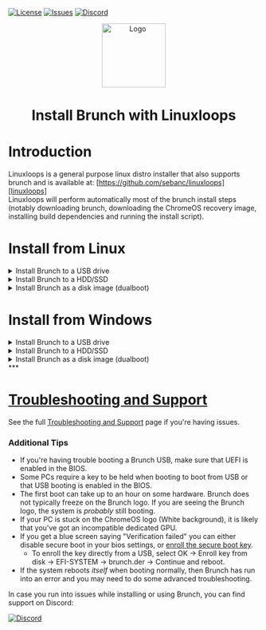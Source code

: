 <div id="top"></div>

<!-- Shields/Logos -->
[![License][license-shield]][license-url]
[![Issues][issues-shield]][issues-url]
[![Discord][discord-shield]][discord-url]
<!-- Project Logo -->
<p align="center">
  <a href="https://github.com/sebanc/brunch" title="Brunch">
   <img src="../Images/terminal_icon-512.png" width="128px" alt="Logo"/>
  </a>
</p>
<h1 align="center">Install Brunch with Linuxloops</h1>
  
<!-- Installation Guides -->
# Introduction
Linuxloops is a general purpose linux distro installer that also supports brunch and is available at: [https://github.com/sebanc/linuxloops][linuxloops]  
Linuxloops will perform automatically most of the brunch install steps (notably downloading brunch, downloading the ChromeOS recovery image, installing build dependencies and running the install script).  
  
# Install from Linux
  
<details>
  <summary>Install Brunch to a USB drive</summary>
  
### Requirements
- x86_64 based computer with UEFI boot support  
- Root access.  
- 8 GB available in your home directory.  
- Target USB must be 16 GB minimum.  
  
### Install process
1. Identify the recovery suitable for your CPU:  
  
Intel  
&nbsp;&nbsp;8th gen & 9th gen: "[shyvana][recovery-shyvana]" for Intel / "[bobba][recovery-bobba]" for Celeron.  
&nbsp;&nbsp;10th gen: "[jinlon][recovery-jinlon]".  
&nbsp;&nbsp;11th gen & above: "[voxel][recovery-voxel]".  
  
AMD  
&nbsp;&nbsp;Ryzen: "[gumboz][recovery-gumboz]".  
  
2. Install the `PyQtWebEngine` package for your distribution:  
- Debian / Ubuntu derivatives:  
&nbsp;&nbsp;&nbsp;&nbsp;Debian 12 / Ubuntu 24.04 and above: `sudo apt install python3-venv python3-pyqt6.qtwebengine`  
&nbsp;&nbsp;&nbsp;&nbsp;Older Debian / Ubuntu versions: `sudo apt install python3-venv python3-pyqt5.qtwebengine`  
- Arch-based distributions: `sudo pacman -Syu python-pyqt6-webengine`  
- RHEL-based distributions: `sudo dnf install python3-pyqt6-webengine`  
- OpenSUSE: `sudo zypper in python3-PyQt6-WebEngine`  
- Gentoo: `sudo emerge dev-python/PyQt6-WebEngine`  
- Void: `sudo xbps-install python3-pyqt6-webengine python3-pyqt6-gui python3-pyqt6-widgets python3-pyqt6-network python3-pyqt6-webchannel python3-pyqt6-printsupport`  
- NixOS: No package to install (python3Packages.pyqt6-webengine will be installed by linuxloops in nix-shell environment)  
  
3. Download the linuxloops script.  
  
`curl -L https://raw.githubusercontent.com/sebanc/linuxloops/main/linuxloops -O --create-dirs --output-dir ~/bin`  
  
4. Launch the linuxloops script and follow the GUI installer selecting "Brunch" as the distro and the recovery compatible with your CPU as the environment.  
  
`bash ${HOME}/bin/linuxloops`  
  
5. Once the install process is finished, reboot your computer and select your USB drive as boot device.  
  
6. (secure boot enabled) A blue screen saying `Verification failed: (15) Access Denied` may appear upon boot.  
  * To enroll the key directly from a USB, select OK -> Enroll key from disk -> EFI-SYSTEM -> brunch.der -> Continue and reboot.  
  
### Next Steps
It is normal for the first boot to take a very long time, please be patient.  
  
* The first boot is the best time to setup anything important such as [changing kernels][changing-kernels] or [framework options][framework-options] by selecting the "ChromeOS (Settings)" boot option.  
* If you have any issues, it is strongly advised to check out the [Brunch Configuration Menu][edit-brunch-config] for possible patches or solutions.  
  
  
</details>
  
<details>
  <summary>Install Brunch to a HDD/SSD</summary>
  
### Requirements
- x86_64 based computer with UEFI boot support  
- Root access.  
- 8 GB available in your home directory.  
- A USB drive that must be 16 GB minimum.  
- A HDD/SSD drive that must also be 16 GB minimum.  
  
### Install process
1. Make a Brunch USB flashdrive using the above "Install Brunch to a USB drive" guide.  
  
2. Boot the ChromeOS USB drive, and switch to the TTY2 terminal with **Ctrl + Alt + F2**, then login as `chronos`.  
  
3. Before continuing, you will need to know what disk you want to install to. Be absolutely sure **before** you continue, this installation will erase **everything** on that disk, including other partitions. The disk must be at least 16 GB, or the installation will fail. There are several ways to determine which disk is your target, in this example we will use `lsblk`.  
  
`lsblk -e7`  
  
4. Once you've determined your target disk, you're ready to install Brunch.  
  * Replace `disk` in the below command with your target disk. (Such as `sdb`, `mmcblk0` or `nvme0n1` for example)  
  
`sudo chromeos-install -dst /dev/disk`  
  
The script will ask for confirmation. If you're ready to install, type `yes` into the prompt.  
  
5. Reboot your computer and select your HDD/SDD in the boot menu.  
  
### Next Steps
It is normal for the first boot to take a very long time, please be patient.  
  
* The first boot is the best time to setup anything important such as [changing kernels][changing-kernels] or [framework options][framework-options] by selecting the "ChromeOS (Settings)" boot option.  
* If you have any issues, it is strongly advised to check out the [Brunch Configuration Menu][edit-brunch-config] for possible patches or solutions.  
  
  
</details>
  
<details>
  <summary>Install Brunch as a disk image (dualboot)</summary>
  
### Requirements
- x86_64 based computer with UEFI boot support  
- Root access.  
- 8 GB available in your home directory.  
- An unencrypted partition with 14 GB available (in ext4, btrfs, ntfs or exfat format).  
- GRUB as bootloader.  
  
### Install process
1. Identify the recovery suitable for your CPU:  
  
Intel  
&nbsp;&nbsp;8th gen & 9th gen: "[shyvana][recovery-shyvana]" for Intel / "[bobba][recovery-bobba]" for Celeron.  
&nbsp;&nbsp;10th gen: "[jinlon][recovery-jinlon]".  
&nbsp;&nbsp;11th gen & above: "[voxel][recovery-voxel]".  
  
AMD  
&nbsp;&nbsp;Ryzen: "[gumboz][recovery-gumboz]".  
  
2. Install the `PyQtWebEngine` package for your distribution:  
- Debian / Ubuntu derivatives:  
&nbsp;&nbsp;&nbsp;&nbsp;Debian 12 / Ubuntu 24.04 and above: `sudo apt install python3-venv python3-pyqt6.qtwebengine`  
&nbsp;&nbsp;&nbsp;&nbsp;Older Debian / Ubuntu versions: `sudo apt install python3-venv python3-pyqt5.qtwebengine`  
- Arch-based distributions: `sudo pacman -Syu python-pyqt6-webengine`  
- RHEL-based distributions: `sudo dnf install python3-pyqt6-webengine`  
- OpenSUSE: `sudo zypper in python3-PyQt6-WebEngine`  
- Gentoo: `sudo emerge dev-python/PyQt6-WebEngine`  
- Void: `sudo xbps-install python3-pyqt6-webengine python3-pyqt6-gui python3-pyqt6-widgets python3-pyqt6-network python3-pyqt6-webchannel python3-pyqt6-printsupport`  
- NixOS: No package to install (python3Packages.pyqt6-webengine will be installed by linuxloops in nix-shell environment)  
  
3. Download the linuxloops script.  
  
`curl -L https://raw.githubusercontent.com/sebanc/linuxloops/main/linuxloops -O --create-dirs --output-dir ~/bin`  
  
4. Launch the linuxloops script and follow the GUI installer selecting "Brunch" as the distro and the recovery compatible with your CPU as the environment.  
  
`bash ${HOME}/bin/linuxloops`  
  
Choose "image" at the install type prompt, place the image on an unencrypted parition and define the disk image size.  
  
5. At the end of the install process, the GUI installer will provide you with a command that will generate the needed GRUB configuration. Run it in a terminal.  
  
6. (secure boot enabled) Once install is finished, run:  
  
`sudo mokutil --import <image_path>/<image_name>.img.der`  
  
7. Reboot your computer and launch Brunch from GRUB.  
  
### Next Steps
It is normal for the first boot to take a very long time, please be patient.  
  
* The first boot is the best time to setup anything important such as [changing kernels][changing-kernels] or [framework options][framework-options] by selecting the "ChromeOS (Settings)" boot option.  
* If you have any issues, it is strongly advised to check out the [Brunch Configuration Menu][edit-brunch-config] for possible patches or solutions.  
  
  
</details>
  
  
# Install from Windows
  
<details>
  <summary>Install Brunch to a USB drive</summary>
  
### Requirements
- x86_64 based computer with UEFI boot support  
- Microsoft Windows 10/11 with WSL2  
- 22 GB available (8 GB for the install process, 14 GB for the USB image).  
- Target USB must be 16 GB minimum.  
  
### Install process
1. Identify the recovery suitable for your CPU:  
  
Intel  
&nbsp;&nbsp;8th gen & 9th gen: "[shyvana][recovery-shyvana]" for Intel / "[bobba][recovery-bobba]" for Celeron.  
&nbsp;&nbsp;10th gen: "[jinlon][recovery-jinlon]".  
&nbsp;&nbsp;11th gen & above: "[voxel][recovery-voxel]".  
  
AMD  
&nbsp;&nbsp;Ryzen: "[gumboz][recovery-gumboz]".  
  
2. Launch WSL2 and install the `PyQtWebEngine` package:  
Ubuntu 24.04 and above: `sudo apt install python3-venv python3-pyqt6.qtwebengine`  
Older Ubuntu versions: `sudo apt install python3-venv python3-pyqt5.qtwebengine`  
  
3. Download the linuxloops script.  
  
`curl -L https://raw.githubusercontent.com/sebanc/linuxloops/main/linuxloops -O --create-dirs --output-dir ~/bin`  
  
4. Launch the linuxloops script and follow the GUI installer selecting "Brunch" as the distro and the recovery compatible with your CPU as the environment.  
  
`bash ${HOME}/bin/linuxloops`  
  
Choose "image" at the install type prompt, place the image outside of WSL2 (e.g. /mnt/c/Users/"username"/Downloads) and define the disk image size as 14GB.  
  
5. Once the install process is finished, use a software like Rufus or Etcher to write the image you have just create to an USB drive.  
  
6. Reboot your computer and select your USB drive as boot device.  
  
7. (secure boot enabled) A blue screen saying `Verification failed: (15) Access Denied` may appear upon boot.  
  * To enroll the key directly from a USB, select OK -> Enroll key from disk -> EFI-SYSTEM -> brunch.der -> Continue and reboot.  
  
### Next Steps
It is normal for the first boot to take a very long time, please be patient.  
  
* The first boot is the best time to setup anything important such as [changing kernels][changing-kernels] or [framework options][framework-options] by selecting the "ChromeOS (Settings)" boot option.  
* If you have any issues, it is strongly advised to check out the [Brunch Configuration Menu][edit-brunch-config] for possible patches or solutions.  
  
  
</details>
  
<details>
  <summary>Install Brunch to a HDD/SSD</summary>
  
### Requirements
- x86_64 based computer with UEFI boot support  
- Microsoft Windows 10/11 with WSL2  
- 22 GB available (8 GB for the install process, 14 GB for the USB image).  
- A USB drive that must be 16 GB minimum.  
- A HDD/SSD drive that must also be 16 GB minimum.  
  
### Install process
1. Make a Brunch USB flashdrive using the above "Install Brunch to a USB drive" guide.  
  
2. Boot the ChromeOS USB drive, and switch to the TTY2 terminal with **Ctrl + Alt + F2**, then login as `chronos`.  
  
3. Before continuing, you will need to know what disk you want to install to. Be absolutely sure **before** you continue, this installation will erase **everything** on that disk, including other partitions. The disk must be at least 16 GB, or the installation will fail. There are several ways to determine which disk is your target, in this example we will use `lsblk`.  
  
`lsblk -e7`  
  
4. Once you've determined your target disk, you're ready to install Brunch.  
  * Replace `disk` in the below command with your target disk. (Such as `sdb`, `mmcblk0` or `nvme0n1` for example)  
  
`sudo chromeos-install -dst /dev/disk`  
  
The script will ask for confirmation. If you're ready to install, type `yes` into the prompt.  
  
5. Reboot your computer and select your HDD/SDD in the boot menu.  
  
### Next Steps
It is normal for the first boot to take a very long time, please be patient.  
  
* The first boot is the best time to setup anything important such as [changing kernels][changing-kernels] or [framework options][framework-options] by selecting the "ChromeOS (Settings)" boot option.  
* If you have any issues, it is strongly advised to check out the [Brunch Configuration Menu][edit-brunch-config] for possible patches or solutions.  
  
  
</details>
  
<details>
  <summary>Install Brunch as a disk image (dualboot)</summary>
  
### Requirements
- x86_64 based computer with UEFI boot support  
- Microsoft Windows 10/11 with WSL2  
- 8 GB available.  
- An unencrypted partition with 14 GB available (in ntfs or exfat format).  
- Secure boot disabled.  
  
### Install process
1. Identify the recovery suitable for your CPU:  
  
Intel  
&nbsp;&nbsp;8th gen & 9th gen: "[shyvana][recovery-shyvana]" for Intel / "[bobba][recovery-bobba]" for Celeron.  
&nbsp;&nbsp;10th gen: "[jinlon][recovery-jinlon]".  
&nbsp;&nbsp;11th gen & above: "[voxel][recovery-voxel]".  
  
AMD  
&nbsp;&nbsp;Ryzen: "[gumboz][recovery-gumboz]".  
  
2. Launch WSL2 and install the `PyQtWebEngine` package:  
Ubuntu 24.04 and above: `sudo apt install python3-venv python3-pyqt6.qtwebengine`  
Older Ubuntu versions: `sudo apt install python3-venv python3-pyqt5.qtwebengine`  
  
3. Download the linuxloops script.  
  
`curl -L https://raw.githubusercontent.com/sebanc/linuxloops/main/linuxloops -O --create-dirs --output-dir ~/bin`  
  
4. Launch the linuxloops script and follow the GUI installer selecting "Brunch" as the distro and the recovery compatible with your CPU as the environment.  
  
`bash ${HOME}/bin/linuxloops`  
  
Choose "image" at the install type prompt, place the image on your unencrypted parition and define the disk image size.  
  
5. Install [Grub2win][grub2win] and launch the program.  
  
6. Click on the `Manage Boot Menu` button, then click `Chrome` under 'Import Configuration File'.  
  
  * Select the .grub.txt file in the brunch image folder.  
  * Click `Import Selected Items`  
    * Your entry will not be saved unless you click `Apply`.  
  
7. Prevent Windows from locking the NTFS partition.  
  
ChromeOS will not be bootable and / or stable if you do not perform the below actions (Refer to Windows online resources if needed):  
  - Ensure that bitlocker is disabled on the drive which contains the ChromeOS image or disable it.  
  - Disable fast startup.  
  - Disable hibernation.  
  
At this point, you are ready to reboot and you'll be greeted by the Grub2win menu instead, select Brunch in the boot menu.  
  
### Next Steps
It is normal for the first boot to take a very long time, please be patient.  
  
* The first boot is the best time to setup anything important such as [changing kernels][changing-kernels] or [framework options][framework-options] by selecting the "ChromeOS (Settings)" boot option.   
* If you have any issues, it is strongly advised to check out the [Brunch Configuration Menu][edit-brunch-config] for possible patches or solutions.  
  
  
</details>
 ***
  
# [Troubleshooting and Support][troubleshooting-and-faqs]
  
See the full [Troubleshooting and Support][troubleshooting-and-faqs] page if you're having issues.  
  
### Additional Tips
* If you're having trouble booting a Brunch USB, make sure that UEFI is enabled in the BIOS.  
* Some PCs require a key to be held when booting to boot from USB or that USB booting is enabled in the BIOS.  
* The first boot can take up to an hour on some hardware. Brunch does not typically freeze on the Brunch logo. If you are seeing the Brunch logo, the system is _probably_ still booting.  
* If your PC is stuck on the ChromeOS logo (White background), it is likely that you've got an incompatible dedicated GPU.  
* If you get a blue screen saying "Verification failed" you can either disable secure boot in your bios settings, or [enroll the secure boot key][secure-boot].  
  * To enroll the key directly from a USB, select OK -> Enroll key from disk -> EFI-SYSTEM -> brunch.der -> Continue and reboot.  
* If the system reboots _itself_ when booting normally, then Brunch has run into an error and you may need to do some advanced troubleshooting.  
  
In case you run into issues while installing or using Brunch, you can find support on Discord:  
  
[![Discord][discord-shield]][discord-url]
  

<!-- Reference Links -->
<!-- Badges -->
[license-shield]: https://img.shields.io/github/license/sebanc/brunch?label=License&logo=Github&style=flat-square
[license-url]: ../LICENSE
[forks-shield]: https://img.shields.io/github/forks/sebanc/brunch?label=Forks&logo=Github&style=flat-square
[forks-url]: https://github.com/sebanc/brunch/fork
[stars-shield]: https://img.shields.io/github/stars/sebanc/brunch?label=Stars&logo=Github&style=flat-square
[stars-url]: https://github.com/sebanc/brunch/stargazers
[issues-shield]: https://img.shields.io/github/issues/sebanc/brunch?label=Issues&logo=Github&style=flat-square
[issues-url]: https://github.com/sebanc/brunch/issues
[pulls-shield]: https://img.shields.io/github/issues-pr/sebanc/brunch?label=Pull%20Requests&logo=Github&style=flat-square
[pulls-url]: https://github.com/sebanc/brunch/pulls
[discord-shield]: https://img.shields.io/badge/Discord-Join-7289da?style=flat-square&logo=discord&logoColor=%23FFFFFF
[discord-url]: https://discord.gg/x2EgK2M

<!-- Outbound Links -->
[linuxloops]: https://github.com/sebanc/linuxloops
[linuxloops-live]: https://github.com/sebanc/linuxloops/releases
[croissant]: https://github.com/imperador/chromefy
[swtpm]: https://github.com/stefanberger/swtpm
[linux-surface]: https://github.com/linux-surface/linux-surface
[chromebrew]: https://github.com/skycocker/chromebrew
[intel-cpus]: https://en.wikipedia.org/wiki/Intel_Core
[intel-list]: https://en.wikipedia.org/wiki/List_of_Intel_CPU_microarchitectures
[atom-cpus]: https://en.wikipedia.org/wiki/Intel_Atom
[atom-list]: https://en.wikipedia.org/wiki/List_of_Intel_Atom_microprocessors
[amd-sr-list]: https://en.wikipedia.org/wiki/List_of_AMD_accelerated_processing_units#%22Stoney_Ridge%22_(2016)
[amd-ry-list]: https://en.wikipedia.org/wiki/List_of_AMD_Ryzen_processors
[recovery-bobba]: https://cros.tech/device/bobba
[recovery-shyvana]: https://cros.tech/device/shyvana
[recovery-jinlon]: https://cros.tech/device/jinlon
[recovery-voxel]: https://cros.tech/device/voxel
[recovery-gumboz]: https://cros.tech/device/gumboz
[cros-tech]: https://cros.tech/
[cros-official]: https://cros-updates-serving.appspot.com/
[vboot-utils]: https://aur.archlinux.org/packages/vboot-utils
[rufus-link]: https://rufus.ie/
[etcher-link]: https://www.balena.io/etcher/
[grub2win]: https://sourceforge.net/projects/grub2win/

<!-- Images -->
[decon-icon-24]: ../Images/decon_icon-24.png
[decon-icon-512]: ../Images/decon_icon-512.png
[terminal-icon-24]: ../Images/terminal_icon-24.png
[terminal-icon-512]: ../Images/terminal_icon-512.png
[settings-icon-512]: ../Images/settings_icon-512.png
[windows-img]: https://img.icons8.com/color/24/000000/windows-10.png
[linux-img]: https://img.icons8.com/color/24/000000/linux--v1.png

<!-- Internal Links -->
[windows-guide]: ./install-with-windows.md
[linux-guide]: ./install-with-linux.md
[troubleshooting-and-faqs]: ./troubleshooting-and-faqs.md
[compatibility]: ../README.md#supported-hardware
[changing-kernels]: ./troubleshooting-and-faqs.md#kernels
[framework-options]: ./troubleshooting-and-faqs.md#framework-options
[releases-tab]: https://github.com/sebanc/brunch/releases
[latest-release]: https://github.com/sebanc/brunch/releases/latest
[brunch-der]: https://github.com/sebanc/brunch/raw/main/brunch.der
[secure-boot]: ./install-with-linux.md#secure-boot
[brunch-usb-guide-win]:  ./install-with-windows.md#usb-installations
[brunch-usb-guide-lin]:  ./install-with-linux.md#usb-installations
[edit-brunch-config]: ./troubleshooting-and-faqs.md#brunch-configuration-menu

